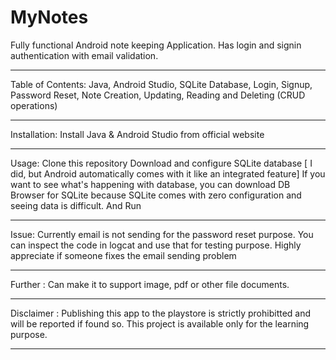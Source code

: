 # MyNotes
Fully functional Android note keeping Application. Has login and signin authentication with email validation.

--------------------------------------------
Table of Contents:
Java, Android Studio, SQLite Database, Login, Signup, Password Reset, Note Creation, Updating, Reading and Deleting (CRUD operations)

--------------------------------------------
Installation:
Install Java & Android Studio from official website

------------------------------------------
Usage:
Clone this repository
Download and configure SQLite database [ I did, but Android automatically comes with it like an integrated feature]
If you want to see what's happening with database, you can download DB Browser for SQLite because SQLite comes with zero configuration and seeing data is difficult.
And Run

---------------------------------------
Issue:
Currently email is not sending for the password reset purpose. You can inspect the code in logcat and use that for testing purpose.
Highly appreciate if someone fixes the email sending problem

-------------------------------------
Further :
Can make it to support image, pdf or other file documents.

------------------------------------
Disclaimer : 
Publishing this app to the playstore is strictly prohibitted and will be reported if found so. This project is available only for the learning purpose.

----------------------------------
